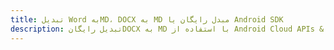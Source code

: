 ---title: تبدیل Word بهMD، DOCX به MD مبدل رایگان یا Android SDKdescription: تبدیل رایگانDOCX به MD با استفاده از Android Cloud APIs & SDK. همچنین اسناد Microsoft Word و OpenOffice را در Cloud ایجاد، ویرایش و رندر کنید.---